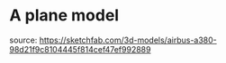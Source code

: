 # A plane model

source: https://sketchfab.com/3d-models/airbus-a380-98d21f9c8104445f814cef47ef992889
